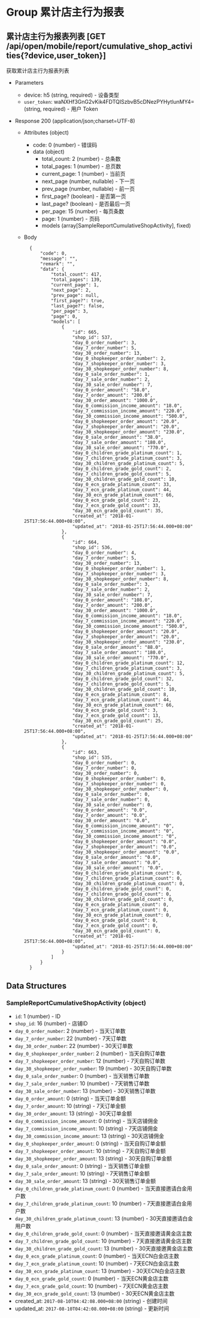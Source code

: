 # Group 累计店主行为报表

## 累计店主行为报表列表 [GET /api/open/mobile/report/cumulative_shop_activities{?device,user_token}]
获取累计店主行为报表列表

+ Parameters
    + device: h5 (string, required) - 设备类型
    + `user_token`: waNXHf3GnG2vKik4FDTQISzbvB5cDNezPYHytlunMY4= (string, required) - 用户 Token

+ Response 200 (application/json;charset=UTF-8)
    + Attributes (object)
        + code: 0 (number) - 错误码
        + data (object)
            + total_count: 2 (number) - 总条数
            + total_pages: 1 (number) - 总页数
            + current_page: 1 (number) - 当前页
            + next_page (number, nullable) - 下一页
            + prev_page (number, nullable) - 前一页
            + first_page? (boolean) - 是否第一页
            + last_page? (boolean) - 是否最后一页
            + per_page: 15 (number) - 每页条数
            + page: 1 (number) - 页码
            + models (array[SampleReportCumulativeShopActivity], fixed)

    + Body

            {
                "code": 0,
                "message": "",
                "remark": "",
                "data": {
                    "total_count": 417,
                    "total_pages": 139,
                    "current_page": 1,
                    "next_page": 2,
                    "prev_page": null,
                    "first_page?": true,
                    "last_page?": false,
                    "per_page": 3,
                    "page": 0,
                    "models": [
                        {
                            "id": 665,
                            "shop_id": 537,
                            "day_0_order_number": 3,
                            "day_7_order_number": 5,
                            "day_30_order_number": 13,
                            "day_0_shopkeeper_order_number": 2,
                            "day_7_shopkeeper_order_number": 3,
                            "day_30_shopkeeper_order_number": 8,
                            "day_0_sale_order_number": 1,
                            "day_7_sale_order_number": 2,
                            "day_30_sale_order_number": 7,
                            "day_0_order_amount": "58.0",
                            "day_7_order_amount": "200.0",
                            "day_30_order_amount": "1000.0",
                            "day_0_commission_income_amount": "18.0",
                            "day_7_commission_income_amount": "220.0",
                            "day_30_commission_income_amount": "500.0",
                            "day_0_shopkeeper_order_amount": "20.0",
                            "day_7_shopkeeper_order_amount": "20.0",
                            "day_30_shopkeeper_order_amount": "230.0",
                            "day_0_sale_order_amount": "38.0",
                            "day_7_sale_order_amount": "180.0",
                            "day_30_sale_order_amount": "770.0",
                            "day_0_children_grade_platinum_count": 1,
                            "day_7_children_grade_platinum_count": 3,
                            "day_30_children_grade_platinum_count": 5,
                            "day_0_children_grade_gold_count": 2,
                            "day_7_children_grade_gold_count": 5,
                            "day_30_children_grade_gold_count": 10,
                            "day_0_ecn_grade_platinum_count": 33,
                            "day_7_ecn_grade_platinum_count": 44,
                            "day_30_ecn_grade_platinum_count": 66,
                            "day_0_ecn_grade_gold_count": 23,
                            "day_7_ecn_grade_gold_count": 33,
                            "day_30_ecn_grade_gold_count": 35,
                            "created_at": "2018-01-25T17:56:44.000+08:00",
                            "updated_at": "2018-01-25T17:56:44.000+08:00"
                        },
                        {
                            "id": 664,
                            "shop_id": 536,
                            "day_0_order_number": 4,
                            "day_7_order_number": 5,
                            "day_30_order_number": 13,
                            "day_0_shopkeeper_order_number": 1,
                            "day_7_shopkeeper_order_number": 3,
                            "day_30_shopkeeper_order_number": 8,
                            "day_0_sale_order_number": 3,
                            "day_7_sale_order_number": 2,
                            "day_30_sale_order_number": 7,
                            "day_0_order_amount": "108.0",
                            "day_7_order_amount": "200.0",
                            "day_30_order_amount": "1000.0",
                            "day_0_commission_income_amount": "18.0",
                            "day_7_commission_income_amount": "220.0",
                            "day_30_commission_income_amount": "500.0",
                            "day_0_shopkeeper_order_amount": "20.0",
                            "day_7_shopkeeper_order_amount": "20.0",
                            "day_30_shopkeeper_order_amount": "230.0",
                            "day_0_sale_order_amount": "88.0",
                            "day_7_sale_order_amount": "180.0",
                            "day_30_sale_order_amount": "770.0",
                            "day_0_children_grade_platinum_count": 12,
                            "day_7_children_grade_platinum_count": 3,
                            "day_30_children_grade_platinum_count": 5,
                            "day_0_children_grade_gold_count": 32,
                            "day_7_children_grade_gold_count": 5,
                            "day_30_children_grade_gold_count": 10,
                            "day_0_ecn_grade_platinum_count": 8,
                            "day_7_ecn_grade_platinum_count": 44,
                            "day_30_ecn_grade_platinum_count": 66,
                            "day_0_ecn_grade_gold_count": 3,
                            "day_7_ecn_grade_gold_count": 13,
                            "day_30_ecn_grade_gold_count": 25,
                            "created_at": "2018-01-25T17:56:44.000+08:00",
                            "updated_at": "2018-01-25T17:56:44.000+08:00"
                        },
                        {
                            "id": 663,
                            "shop_id": 535,
                            "day_0_order_number": 0,
                            "day_7_order_number": 0,
                            "day_30_order_number": 0,
                            "day_0_shopkeeper_order_number": 0,
                            "day_7_shopkeeper_order_number": 0,
                            "day_30_shopkeeper_order_number": 0,
                            "day_0_sale_order_number": 0,
                            "day_7_sale_order_number": 0,
                            "day_30_sale_order_number": 0,
                            "day_0_order_amount": "0.0",
                            "day_7_order_amount": "0.0",
                            "day_30_order_amount": "0.0",
                            "day_0_commission_income_amount": "0",
                            "day_7_commission_income_amount": "0",
                            "day_30_commission_income_amount": "0",
                            "day_0_shopkeeper_order_amount": "0.0",
                            "day_7_shopkeeper_order_amount": "0.0",
                            "day_30_shopkeeper_order_amount": "0.0",
                            "day_0_sale_order_amount": "0.0",
                            "day_7_sale_order_amount": "0.0",
                            "day_30_sale_order_amount": "0.0",
                            "day_0_children_grade_platinum_count": 0,
                            "day_7_children_grade_platinum_count": 0,
                            "day_30_children_grade_platinum_count": 0,
                            "day_0_children_grade_gold_count": 0,
                            "day_7_children_grade_gold_count": 0,
                            "day_30_children_grade_gold_count": 0,
                            "day_0_ecn_grade_platinum_count": 0,
                            "day_7_ecn_grade_platinum_count": 0,
                            "day_30_ecn_grade_platinum_count": 0,
                            "day_0_ecn_grade_gold_count": 0,
                            "day_7_ecn_grade_gold_count": 0,
                            "day_30_ecn_grade_gold_count": 0,
                            "created_at": "2018-01-25T17:56:44.000+08:00",
                            "updated_at": "2018-01-25T17:56:44.000+08:00"
                        }
                    ]
                }
            }

## Data Structures
### SampleReportCumulativeShopActivity (object)
+ `id`: 1 (number) - ID
+ `shop_id`: 16 (number) - 店铺ID
+ `day_0_order_number`: 2 (number) - 当天订单数
+ `day_7_order_number`: 22 (number) - 7天订单数
+ `day_30_order_number`: 22 (number) - 30天订单数
+ `day_0_shopkeeper_order_number`: 2 (number) - 当天自购订单数
+ `day_7_shopkeeper_order_number`: 12 (number) - 7天自购订单数
+ `day_30_shopkeeper_order_number`: 19 (number) - 30天自购订单数
+ `day_0_sale_order_number`: 0 (number) - 当天销售订单数
+ `day_7_sale_order_number`: 10 (number) - 7天销售订单数
+ `day_30_sale_order_number`: 13 (number) - 30天销售订单数
+ `day_0_order_amount`: 0 (string) - 当天订单金额
+ `day_7_order_amount`: 10 (string) - 7天订单金额
+ `day_30_order_amount`: 13 (string) - 30天订单金额
+ `day_0_commission_income_amount`: 0 (string) - 当天店铺佣金
+ `day_7_commission_income_amount`: 10 (string) - 7天店铺佣金
+ `day_30_commission_income_amount`: 13 (string) - 30天店铺佣金
+ `day_0_shopkeeper_order_amount`: 0 (string) - 当天自购订单金额
+ `day_7_shopkeeper_order_amount`: 10 (string) - 7天自购订单金额
+ `day_30_shopkeeper_order_amount`: 13 (string) - 30天自购订单金额
+ `day_0_sale_order_amount`: 0 (string) - 当天销售订单金额
+ `day_7_sale_order_amount`: 10 (string) - 7天销售订单金额
+ `day_30_sale_order_amount`: 13 (string) - 30天销售订单金额
+ `day_0_children_grade_platinum_count`: 0 (number) - 当天直接邀请白金用户数
+ `day_7_children_grade_platinum_count`: 10 (number) - 7天直接邀请白金用户数
+ `day_30_children_grade_platinum_count`: 13 (number) - 30天直接邀请白金用户数
+ `day_0_children_grade_gold_count`: 0 (number) - 当天直接邀请黄金店主数
+ `day_7_children_grade_gold_count`: 10 (number) - 7天直接邀请黄金店主数
+ `day_30_children_grade_gold_count`: 13 (number) - 30天直接邀黄金店主数
+ `day_0_ecn_grade_platinum_count`: 0 (number) - 当天ECN白金店主数
+ `day_7_ecn_grade_platinum_count`: 10 (number) - 7天ECN白金店主数
+ `day_30_ecn_grade_platinum_count`: 13 (number) - 30天ECN白金店主数
+ `day_0_ecn_grade_gold_count`: 0 (number) - 当天ECN黄金店主数
+ `day_7_ecn_grade_gold_count`: 10 (number) - 7天ECN黄金店主数
+ `day_30_ecn_grade_gold_count`: 13 (number) - 30天ECN黄金店主数
+ created_at: `2017-08-10T04:42:08.000+08:00` (string) - 创建时间
+ updated_at: `2017-08-10T04:42:08.000+08:00` (string) - 更新时间
